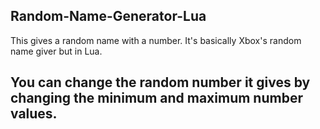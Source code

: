 ## Random-Name-Generator-Lua
This gives a random name with a number. It's basically Xbox's random name giver but in Lua.

## You can change the random number it gives by changing the minimum and maximum number values.
